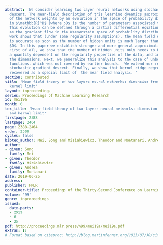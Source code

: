 ```yaml
---
abstract: 'We consider learning two layer neural networks using stochastic gradient
  descent. The mean-field description of this learning dynamics approximates the evolution
  of the network weights by an evolution in the space of probability distributions
  in $\mathbb{R}^D$ (where $D$ is the number of parameters associated to each neuron).
  This evolution can be defined through a partial differential equation or, equivalently,
  as the gradient flow in the Wasserstein space of probability distributions. Earlier
  work shows that (under some regularity assumptions), the mean field description
  is accurate as soon as the number of hidden units is much larger than the dimension
  $D$. In this paper we establish stronger and more general approximation guarantees.
  First of all, we show that the number of hidden units only needs to be larger than
  a quantity dependent on the regularity properties of the data, and independent of
  the dimensions. Next, we generalize this analysis to the case of unbounded activation
  functions, which was not covered by earlier bounds.  We extend our results to noisy
  stochastic gradient descent. Finally, we show that kernel ridge regression can be
  recovered as a special limit of  the mean field analysis. '
section: contributed
title: 'Mean-field theory of two-layers neural networks: dimension-free bounds and
  kernel limit'
layout: inproceedings
series: Proceedings of Machine Learning Research
id: mei19a
month: 0
tex_title: 'Mean-field theory of two-layers neural networks: dimension-free bounds
  and kernel limit'
firstpage: 2388
lastpage: 2464
page: 2388-2464
order: 2388
cycles: false
bibtex_author: Mei, Song and Misiakiewicz, Theodor and Montanari, Andrea
author:
- given: Song
  family: Mei
- given: Theodor
  family: Misiakiewicz
- given: Andrea
  family: Montanari
date: 2019-06-25
address: 
publisher: PMLR
container-title: Proceedings of the Thirty-Second Conference on Learning Theory
volume: '99'
genre: inproceedings
issued:
  date-parts:
  - 2019
  - 6
  - 25
pdf: http://proceedings.mlr.press/v99/mei19a/mei19a.pdf
extras: []
# Format based on citeproc: http://blog.martinfenner.org/2013/07/30/citeproc-yaml-for-bibliographies/
---
```

